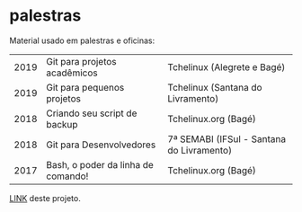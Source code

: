 # palestras
Material usado em palestras e oficinas:

<table>
  <tr>
    <td>2019</td>
    <td>Git para projetos acadêmicos</td>
    <td>Tchelinux (Alegrete e Bagé)</td>
  </tr>

  <tr>
    <td>2019</td>
    <td>Git para pequenos projetos</td>
    <td>Tchelinux (Santana do Livramento)</td>
  </tr>

  <tr>
    <td>2018</td>
    <td>Criando seu script de backup</td>
    <td>Tchelinux.org (Bagé)</td>
  </tr>

  <tr>
    <td>2018</td>
    <td>Git para Desenvolvedores</td>
    <td>7ª SEMABI (IFSul - Santana do Livramento)</td>
  </tr>

  <tr>
    <td>2017</td>
    <td>Bash, o poder da linha de comando!</td>
    <td>Tchelinux.org (Bagé)</td>
  </tr>
  
  
  
  
  
</table>

<a href="https://github.com/sandrocustodiobr/palestras/">LINK</a> deste projeto.
